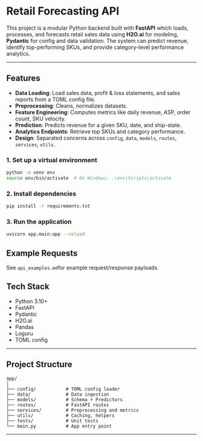 # Retail Forecasting API

This project is a modular Python backend built with **FastAPI** 
which loads, processes, and forecasts retail sales data using **H2O.ai** for modeling, **Pydantic** for config and data validation. The system can predict revenue, identify top-performing SKUs, and provide category-level performance analytics.

---

## Features

- **Data Loading**: Load sales data, profit & loss statements, and sales reports from a TOML config file.
- **Preprocessing**: Cleans, normalizes datasets. 
- **Feature Engineering**: Computes metrics like daily revenue, ASP, order count, SKU velocity.
- **Prediction**: Predicts revenue for a given SKU, date, and ship-state.
- **Analytics Endpoints**: Retrieve top SKUs and category performance.
- **Design**: Separated concerns across `config`, `data`, `models`, `routes`, `services`, `utils`.

### 1. Set up a virtual environment

```bash
python -m venv env
source env/bin/activate  # On Windows: .\env\Scripts\activate
```

### 2. Install dependencies

```bash
pip install -r requirements.txt
```

### 3. Run the application

```bash
uvicorn app.main:app --reload
```

## Example Requests

See `api_examples.md`for example request/response payloads.

## Tech Stack

- Python 3.10+
- FastAPI
- Pydantic
- H2O.ai
- Pandas
- Loguru
- TOML config

---

## Project Structure

```
app/
│
├── config/           # TOML config loader
├── data/             # Data ingestion
├── models/           # Schema + Predictors
├── routes/           # FastAPI routes
├── services/         # Preprocessing and metrics
├── utils/            # Caching, helpers
├── tests/            # Unit tests
└── main.py           # App entry point
```

---
